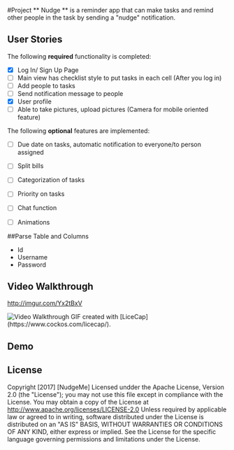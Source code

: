#Project 
** Nudge ** is a reminder app that can make tasks and remind other people in the task by sending a "nudge" notification.

## User Stories
The following **required** functionality is completed:
- [x] Log In/ Sign Up Page 
- [ ] Main view has checklist style to put tasks in each cell (After you log in)
- [ ] Add people to tasks
- [ ] Send notification message to people
- [x] User profile
- [ ] Able to take pictures, upload pictures (Camera for mobile oriented feature)

The following **optional** features are implemented:
- [ ] Due date on tasks, automatic notification to everyone/to person assigned
- [ ] Split bills
- [ ] Categorization of tasks
- [ ] Priority on tasks
- [ ] Chat function
- [ ] Animations


##Parse Table and Columns
- Id
- Username
- Password

## Video Walkthrough
http://imgur.com/Yx2tBxV

<img src='http://i.imgur.com/Yx2tBxV.gif' title='Video Walkthrough' width='' alt='Video Walkthrough' />
GIF created with [LiceCap] (https://www.cockos.com/licecap/).

## Demo

## License
   Copyright [2017] [NudgeMe] 
   Licensed undder the Apache License, Version 2.0 (the "License");
   you may not use this file except in compliance with the License.
   You may obtain a copy of the License at
       http://www.apache.org/licenses/LICENSE-2.0
   Unless required by applicable law or agreed to in writing, software
   distributed under the License is distributed on an "AS IS" BASIS,
   WITHOUT WARRANTIES OR CONDITIONS OF ANY KIND, either express or implied.
   See the License for the specific language governing permissions and
   limitations under the License.
